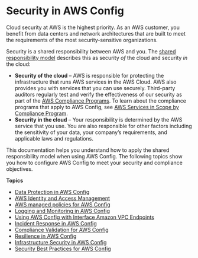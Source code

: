 # Security in AWS Config<a name="security"></a>

Cloud security at AWS is the highest priority\. As an AWS customer, you benefit from data centers and network architectures that are built to meet the requirements of the most security\-sensitive organizations\.

Security is a shared responsibility between AWS and you\. The [shared responsibility model](http://aws.amazon.com/compliance/shared-responsibility-model/) describes this as security *of* the cloud and security *in* the cloud:
+ **Security of the cloud** – AWS is responsible for protecting the infrastructure that runs AWS services in the AWS Cloud\. AWS also provides you with services that you can use securely\. Third\-party auditors regularly test and verify the effectiveness of our security as part of the [AWS Compliance Programs](http://aws.amazon.com/compliance/programs/)\. To learn about the compliance programs that apply to AWS Config, see [AWS Services in Scope by Compliance Program](http://aws.amazon.com/compliance/services-in-scope/)\.
+ **Security in the cloud** – Your responsibility is determined by the AWS service that you use\. You are also responsible for other factors including the sensitivity of your data, your company’s requirements, and applicable laws and regulations\. 

This documentation helps you understand how to apply the shared responsibility model when using AWS Config\. The following topics show you how to configure AWS Config to meet your security and compliance objectives\. 

**Topics**
+ [Data Protection in AWS Config](data-protection.md)
+ [AWS Identity and Access Management](security-iam.md)
+ [AWS managed policies for AWS Config](security-iam-awsmanpol.md)
+ [Logging and Monitoring in AWS Config](security-logging-and-monitoring.md)
+ [Using AWS Config with Interface Amazon VPC Endpoints](config-VPC-endpoints.md)
+ [Incident Response in AWS Config](incident-response.md)
+ [Compliance Validation for AWS Config](config-compliance.md)
+ [Resilience in AWS Config](disaster-recovery-resiliency.md)
+ [Infrastructure Security in AWS Config](infrastructure-security.md)
+ [Security Best Practices for AWS Config](security-best-practices.md)
